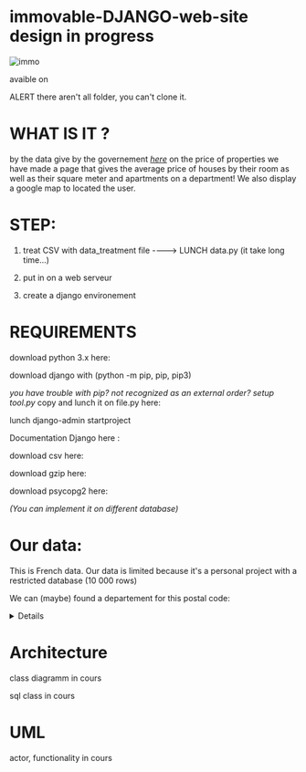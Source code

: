 # immovable-DJANGO-web-site design in progress

![immo](https://user-images.githubusercontent.com/54853371/64719972-ab5ca000-d4c9-11e9-85ae-76a6d6fa757d.png)

avaible on

ALERT there aren't all folder, you can't clone it.

# WHAT IS IT ?

by the data give by the governement <a href=https://www.data.gouv.fr/fr/datasets/demandes-de-valeurs-foncieres/> <em>here</em></a> on the price of properties we have made a page that gives the average price of houses by their room as well as their square meter and apartments on a department! We also display a google map to located the user.





# STEP:

1) treat CSV with data_treatment file ----> LUNCH data.py (it take long time...)

2) put in on a web serveur

3) create a django environement



# REQUIREMENTS

download python 3.x here:

download django with (python -m pip, pip, pip3)

<em>you have trouble with pip? not recognized as an external order? setup tool.py</em> copy and lunch it on file.py here:

lunch django-admin startproject <YOUR PROJECT>

Documentation Django here :

download csv here:

download gzip here: 

download psycopg2 here: 

<em>(You can implement it on different database)</em>


# Our data:

This is French data. Our data is limited because it's a personal project with a restricted database (10 000 rows)

We can (maybe) found a departement for this postal code:

<details>

['03000', '13200', '08220', '07200', '14520', '05470', '13080', '01220', '11310', '16170', '11260', '14460', '11370', '07140', '02270', '13480', '11130', '06330', '02470', '06390', '05320', '04320', '04340', '02120', '15210', '13004', '13590', '06230', '15590', '07530', '13015', '14510', '04420', '02810', '02220', '07150', '11580', '14114', '11270', '10310', '02300', '06140', '13310', '07370', '07500', '05500', '06300', '14840', '16470', '14270', '13580', '02840', '01630', '09270', '09290', '08380', '14850', '08270', '04400', '06360', '05150', '14770', '13560', '04860', '02320', '08130', '06380', '14880', '06550', '03360', '15240', '04330', '02650', '13820', '05250', '06810', '11440', '06850', '04100', '15200', '05310', '13160', '13960', '14750', '03110', '14540', '14670', '11560', '10380', '10260', '01110', '14990', '05260', '01340', '06620', '06610', '01330', '07580', '06460', '13520', '14780', '13008', '11340', '05220', '13290', '09400', '02590', '03260', '11250', '08320', '09190', '15160', '13109', '08230', '13014', '11290', '43450', '05140', '09800', '03190', '07320', '03500', '11120', '06530', '13650', '10180', '16320', '06400', '04250', '10160', '14100', '02310', '01130', '02880', '02850', '13950', '01400', '11150', '08190', '11800', '12640', '02360', '11600', '08700', '13450', '03120', '14210', '07310', '07600', '01800', '13360', '01350', '11210', '11390', '02870', '09240', '12130', '01500', '16600', '15310', '14390', '06690', '04240', '11410', '08120', '03450', '13003', '12520', '11620', '11360', '08350', '08400', '14690', '11500', '01230', '16430', '13110', '10800', '11380', '09340', '04290', '14590', '01410', '01470', '13100', '07790', '13910', '11110', '03210', '14830', '10320', '14480', '12510', '07400', '03410', '15380', '07520', '14140', '13180', '06700', '02570', '02820', '02330', '13240', '02260', '13370', '05170', '12360', '09310', '06150', '11100', '13780', '01160', '12240', '01480', '01960', '03170', '14950', '14290', '13127', '12150', '10280', '13630', '13470', '10120', '06410', '03400', '13440', '04500', '02420', '01290', '08330', '05800', '02210', '02700', '12300', '10270', '14960', '13680', '07000', '13980', '08440', '16730', '13121', '11430', '15140', '14730', '13112', '02480', '16410', '04120', '14790', '01170', '12230', '12350', '06450', '07450', '08210', '06570', '06710', '14800', '14810', '11610', '08090', '13500', '13170', '06790', '06340', '09330', '11300', '04410', '13930', '03330', '14121', '15500', '14111', '13490', '10190', '10410', '10390', '10340', '05190', '04000', '02500', '06480', '08500', '16360', '12620', '07510', '02760', '04270', '12700', '13730', '02610', '05230', '01450', '07610', '01851', '03230', '09200', '10200', '03340', '02830', '01200', '06470', '02340', '04600', '05460', '14160', '08370', '16440', '04130', '03290', '13123', '07230', '01000', '13116', '11140', '16390', '14370', '13124', '10240', '14113', '02190', '14230', '14930', '13115', '04150', '06510', '02100', '03600', '10420', '15000', '13210', '10510', '10430', '05480', '12720', '13430', '13118', '11220', '08600', '15260', '05240', '03390', '10000', '13002', '09390', '06500', '05700', '02690', '14120', '04350', '02230', '01540', '13105', '11400', '03140', '15700', '05600', '14940', '01460', '14330', '05330', '14920', '07380', '02550', '14110', '15400', '12540', '08160', '13011', '05380', '13120', '07440', '02440', '02350', '13530', '07210', '05110', '13850', '13010', '15110', '12490', '11540', '14860', '09700', '13720', '13104', '13006', '05160', '01990', '06830', '07190', '06240', '04530', '02160', '14400', '06800', '14980', '07410', '03150', '08150', '03320', '13350', '10110', '15130', '14680', '04700', '14440', '15190', '05350', '10300', '06950', '10140', '04140', '01710', '08170', '05100', '09600', '02630', '10230', '05560', '14150', '14610', '14700', '02620', '13510', '12270', '12410', '06580', '16480', '13330', '01550', '01750', '06730', '01250', '07170', '06200', '02580', '01430', '01300', '14630', '02680', '12160', '09110', '06600', '08140', '06540', '13570', '10130', '14170', '14470', '13860', '07700', '02170', '16400', '13250', '02390', '12100', '12560', '01590', '14450', '13640', '07430', '03350', '06100', '09460', '08110', '01150', '02110', '02800', '03630', '13280', '07570', '16210', '04220', '01140', '07590', '06910', '05130', '13410', '07160', '16000', '11490', '07660', '07690', '02720', '13420', '14200', '06440', '06260', '04160', '11330', '16710', '03700', '14550', '12370', '09160', '16250', '13126', '10150', '12380', '07100', '13390', '07800', '11230', '13870', '07630', '13770', '13690', '07270', '13119', '07350', '11160', '12000', '16120', '01570', '04210', '04870', '13320', '08200', '11320', '11170', '06250', '10170', '05200', '05290', '03440', '14360', '01270', '02410', '03240', '14710', '14112', '11190', '09500', '11700', '13122', '02400', '02790', '13821', '11590', '03100', '01280', '05340', '02600', '11420', '14600', '01660', '06670', '02150', '14410', '13007', '02450', '05120', '15320', '13090', '06740', '13840', '07340', '15120', '14320', '14340', '14280', '13130', '13700', '13005', '04510', '01440', '13380', '10350', '01240', '13920', '04180', '13009', '09220', '07300', '04380', '15250', '14250', '07260', '12290', '13670', '13340', '15270', '01390', '02490', '06560', '02430', '01320', '13001', '02860', '15350', '13260', '07560', '14740', '16340', '06190', '09250', '09210', '07460', '06270', '13103', '14350', '01090', '11510', '01310', '06310', '14500', '16160', '11240', '14260', '04280', '14570', '01680', '07120', '01120', '01510', '14490', '08300', '02140', '14620', '14380', '09140', '04370', '02290', '09230', '06110', '04170', '13150', '13830', '12400', '04230', '10290', '07250', '06590', '03130', '14970', '05400', '15100', '16190', '15600', '16290', '13740', '13012', '14430', '13220', '02370', '06370', '03380', '15290', '13230', '06640', '15150', '13190', '13890', '07110', '08360', '06320', '12250', '05300', '02540', '13810', '02670', '12480', '02250', '14123', '13111', '06650', '09130', '16300', '13114', '04300', '11480', '10360', '13660', '13610', '06660', '10700', '03470', '09300', '03310', '13620', '10600', '03270', '04800', '12200', '15430', '01210', '15800', '07240', '13460', '09120', '04190', '13760', '09000', '13790', '02520', '11570', '03430', '02380', '06420', '04260', '13129', '13600', '01700', '11350', '08310', '06750', '02240', '06160', '15300', '10500', '01380', '16570', '13113', '01370', '03220', '01640', '13140', '10330', '05000', '07290', '13800', '09350', '06130', '13117', '08430', '01580', '12110', '', '04850', '13270', '07470', '13013', '11000', '14910', '14000', '08800', '07130', '06210', '07330', '14240', '12780', '15170', '13940', '06520', '03300', '16200', '16620', '06000', '11200', '09420', '10100', '16140', '13750', '13880', '13990', '15340', '14530', '14190', '14640', '14130', '14310', '09320', '04660', '13016', '03420', '13550', '04200', '14420', '10210', '08000', '12550', '15220', '14650', '03460', '02130', '07220', '01100', '14220', '03200', '07360', '04110', '16800', '01260', '10450', '14760', '12430', '03800', '01360', '03160', '03510', '13400', '03250', '02510', '10250', '15230', '13540', '10440', '06430', '02200', '10220', '02000', '09100', '03370', '13300', '04310', '01560', '04360', '10400', '02460', '01420', '02640', '01190', '13710', '01600', '06220']


</details>

# Architecture

class diagramm in cours

sql class in cours

# UML

actor, functionality in cours



